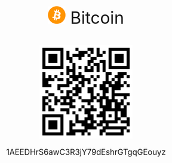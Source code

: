 <div align="center">
	<p style="font-size: 3.2em">
		<img src="./btc.png" alt="BTC">&nbsp;Bitcoin
	</p>
	<p>
        <img src="./qr-btc.png" width="250" alt="<QR-code>">
	</p>
    <p align="center" style="font-size: 1.5em">1AEEDHrS6awC3R3jY79dEshrGTgqGEouyz
    </p>
</div>